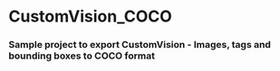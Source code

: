# CustomVision_COCO
### Sample project to export CustomVision - Images, tags and bounding boxes to COCO format
